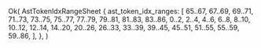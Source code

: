 Ok(
    AstTokenIdxRangeSheet {
        ast_token_idx_ranges: [
            65..67,
            67..69,
            69..71,
            71..73,
            73..75,
            75..77,
            77..79,
            79..81,
            81..83,
            83..86,
            0..2,
            2..4,
            4..6,
            6..8,
            8..10,
            10..12,
            12..14,
            14..20,
            20..26,
            26..33,
            33..39,
            39..45,
            45..51,
            51..55,
            55..59,
            59..86,
        ],
    },
)